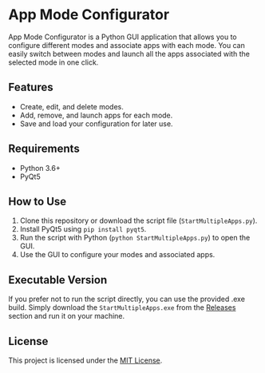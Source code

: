 # App Mode Configurator

App Mode Configurator is a Python GUI application that allows you to configure different modes and associate apps with each mode. You can easily switch between modes and launch all the apps associated with the selected mode in one click.

## Features

- Create, edit, and delete modes.
- Add, remove, and launch apps for each mode.
- Save and load your configuration for later use.

## Requirements

- Python 3.6+
- PyQt5

## How to Use

1. Clone this repository or download the script file (`StartMultipleApps.py`).
2. Install PyQt5 using `pip install pyqt5`.
3. Run the script with Python (`python StartMultipleApps.py`) to open the GUI.
4. Use the GUI to configure your modes and associated apps.

## Executable Version

If you prefer not to run the script directly, you can use the provided .exe build. Simply download the `StartMultipleApps.exe` from the [Releases](https://github.com/CoderRafay/StartMultipleApps/releases) section and run it on your machine.

## License

This project is licensed under the [MIT License](LICENSE).
